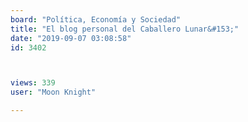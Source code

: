 ```yaml
---
board: "Política, Economía y Sociedad"
title: "El blog personal del Caballero Lunar&#153;"
date: "2019-09-07 03:08:58"
id: 3402



views: 339
user: "Moon Knight"

---
```


